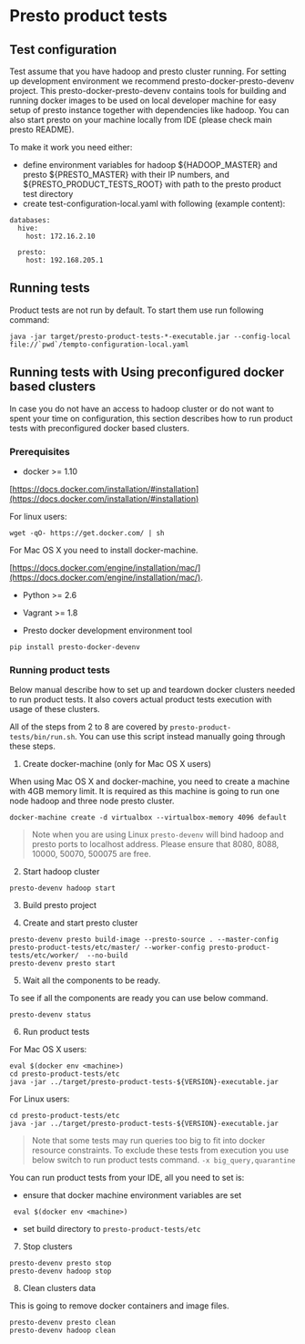 # Presto product tests

## Test configuration

Test assume that you have hadoop and presto cluster running. For setting up development environment we
recommend presto-docker-presto-devenv project. This presto-docker-presto-devenv contains tools for building and running
docker images to be used on local developer machine for easy setup of presto instance together with dependencies
like hadoop. You can also start presto on your machine locally from IDE (please check main presto README).

To make it work you need either:
 - define environment variables for hadoop ${HADOOP_MASTER} and presto ${PRESTO_MASTER} with their IP numbers,
and ${PRESTO_PRODUCT_TESTS_ROOT} with path to the presto product test directory
 - create test-configuration-local.yaml with following (example content):

```
databases:
  hive:
    host: 172.16.2.10

  presto:
    host: 192.168.205.1
```

## Running tests

Product tests are not run by default. To start them use run following command:

```
java -jar target/presto-product-tests-*-executable.jar --config-local file://`pwd`/tempto-configuration-local.yaml
```

## Running tests with Using preconfigured docker based clusters

In case you do not have an access to hadoop cluster or do not want to spent your time on configuration, this section
describes how to run product tests with preconfigured docker based clusters.

### Prerequisites

* docker >= 1.10

[https://docs.docker.com/installation/#installation](https://docs.docker.com/installation/#installation)

For linux users:
```
wget -qO- https://get.docker.com/ | sh
```

For Mac OS X you need to install docker-machine.

[https://docs.docker.com/engine/installation/mac/](https://docs.docker.com/engine/installation/mac/).

* Python >= 2.6

* Vagrant >= 1.8

* Presto docker development environment tool

```
pip install presto-docker-devenv
```

### Running product tests

Below manual describe how to set up and teardown docker clusters needed to run product tests. 
It also covers actual product tests execution with usage of these clusters.

All of the steps from 2 to 8 are covered by ```presto-product-tests/bin/run.sh```. 
You can use this script instead manually going through these steps. 

1. Create docker-machine (only for Mac OS X users)

When using Mac OS X and docker-machine, you need to create a machine with 4GB memory limit. 
It is required as this machine is going to run one node hadoop and three node presto cluster.

```
docker-machine create -d virtualbox --virtualbox-memory 4096 default
```

> Note when you are using Linux ```presto-devenv``` will bind hadoop and presto ports to localhost address.
> Please ensure that 8080, 8088, 10000, 50070, 500075 are free.

2. Start hadoop cluster

```
presto-devenv hadoop start
```

3. Build presto project

4. Create and start presto cluster

```
presto-devenv presto build-image --presto-source . --master-config presto-product-tests/etc/master/ --worker-config presto-product-tests/etc/worker/  --no-build
presto-devenv presto start
```

5. Wait all the components to be ready.

To see if all the components are ready you can use below command.

```
presto-devenv status
```

6. Run product tests

For Mac OS X users:

```
eval $(docker env <machine>)
cd presto-product-tests/etc
java -jar ../target/presto-product-tests-${VERSION}-executable.jar 
```

For Linux users:

```
cd presto-product-tests/etc
java -jar ../target/presto-product-tests-${VERSION}-executable.jar 
```

> Note that some tests may run queries too big to fit into docker resource constraints.
> To exclude these tests from execution you use below switch to run product tests command.
> `-x big_query,quarantine`

You can run product tests from your IDE, all you need to set is:
 - ensure that docker machine environment variables are set
 ```
  eval $(docker env <machine>)
 ```
 - set build directory to ```presto-product-tests/etc```


7. Stop clusters

```
presto-devenv presto stop
presto-devenv hadoop stop
```

8. Clean clusters data

This is going to remove docker containers and image files.

```
presto-devenv presto clean
presto-devenv hadoop clean
```
